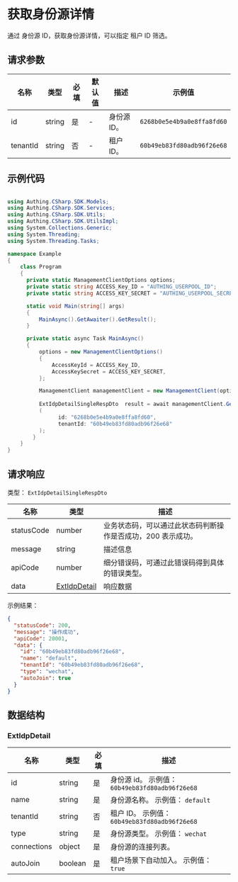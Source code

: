 # 获取身份源详情

<!--
  警告⚠️：
  不要直接修改该文档，
  https://github.com/Authing/authing-docs-factory
  使用该项目进行生成
-->

<LastUpdated />

通过 身份源 ID，获取身份源详情，可以指定 租户 ID 筛选。

## 请求参数

| 名称 | 类型 | 必填 | 默认值 | 描述 | 示例值 |
| ---- | ---- | ---- | ---- | ---- | ---- |
| id | string  | 是 | - | 身份源 ID。  | `6268b0e5e4b9a0e8ffa8fd60` |
| tenantId | string  | 否 | - | 租户 ID。  | `60b49eb83fd80adb96f26e68` |


## 示例代码

```csharp

using Authing.CSharp.SDK.Models;
using Authing.CSharp.SDK.Services;
using Authing.CSharp.SDK.Utils;
using Authing.CSharp.SDK.UtilsImpl;
using System.Collections.Generic;
using System.Threading;
using System.Threading.Tasks;

namespace Example
{
    class Program
    {
      private static ManagementClientOptions options;
      private static string ACCESS_Key_ID = "AUTHING_USERPOOL_ID";
      private static string ACCESS_KEY_SECRET = "AUTHING_USERPOOL_SECRET";

      static void Main(string[] args)
      {
          MainAsync().GetAwaiter().GetResult();
      }

      private static async Task MainAsync()
      {
          options = new ManagementClientOptions()
          {
              AccessKeyId = ACCESS_Key_ID,
              AccessKeySecret = ACCESS_KEY_SECRET,
          };

          ManagementClient managementClient = new ManagementClient(options);
        
          ExtIdpDetailSingleRespDto  result = await managementClient.GetExtIdp
          (             
                id: "6268b0e5e4b9a0e8ffa8fd60", 
                tenantId: "60b49eb83fd80adb96f26e68"
          );
        }
    }
}

```



## 请求响应

类型： `ExtIdpDetailSingleRespDto`

| 名称 | 类型 | 描述 |
| ---- | ---- | ---- |
| statusCode | number | 业务状态码，可以通过此状态码判断操作是否成功，200 表示成功。 |
| message | string | 描述信息 |
| apiCode | number | 细分错误码，可通过此错误码得到具体的错误类型。 |
| data | <a href="#ExtIdpDetail">ExtIdpDetail</a> | 响应数据 |



示例结果：

```json
{
  "statusCode": 200,
  "message": "操作成功",
  "apiCode": 20001,
  "data": {
    "id": "60b49eb83fd80adb96f26e68",
    "name": "default",
    "tenantId": "60b49eb83fd80adb96f26e68",
    "type": "wechat",
    "autoJoin": true
  }
}
```

## 数据结构


### <a id="ExtIdpDetail"></a> ExtIdpDetail

| 名称 | 类型 | 必填 | 描述 |
| ---- |  ---- | ---- | ---- |
| id | string | 是 | 身份源 id。 示例值： `60b49eb83fd80adb96f26e68`  |
| name | string | 是 | 身份源名称。 示例值： `default`  |
| tenantId | string | 否 | 租户 ID。 示例值： `60b49eb83fd80adb96f26e68`  |
| type | string | 是 | 身份源类型。 示例值： `wechat`  |
| connections | object | 是 | 身份源的连接列表。   |
| autoJoin | boolean | 是 | 租户场景下自动加入。 示例值： `true`  |



